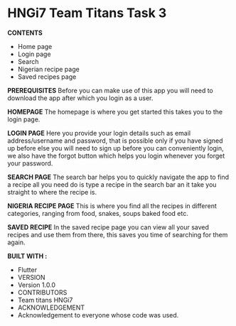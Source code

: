 # HNGi7 Team Titans  Task 3

**CONTENTS**
- Home page
- Login page
- Search
- Nigerian recipe page
- Saved recipes page

**PREREQUISITES**
  Before you can make use of this app you will need to download the app after which you login as a user.

**HOMEPAGE**
The homepage is where you get started this takes you to the login page.

**LOGIN PAGE**
Here you provide your login details such as email address/username and password, that is possible only if you have signed up before else you will need to sign up before you can conveniently login, we also have the forgot button which helps you login whenever you forget your password.

**SEARCH PAGE**
The search bar helps you to quickly navigate the app to find a recipe all you need do is type a recipe in the search bar an it take you straight to where the recipe is.

**NIGERIA RECIPE PAGE**
This is where you find all the recipes in different categories, ranging from food, snakes, soups baked food etc.

**SAVED RECIPE**
In the saved recipe page you can view all your saved recipes and use them from there, this saves you time of searching for them again.

**BUILT WITH :**
- Flutter
- VERSION
- Version 1.0.0
- CONTRIBUTORS
- Team titans HNGi7 
- ACKNOWLEDGEMENT
- Acknowledgement to everyone whose code was used.

